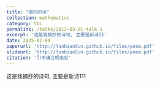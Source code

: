 ```yaml
---
title: "摘抄的诗"
collection: mathematics
category: tbc
permalink: /talks/2012-03-01-talk-1
excerpt: '这是我摘抄的诗句, 主要是新诗11'
date: 2025-01-04
paperurl: 'http://YunbiaoSun.github.io/files/poem.pdf'
slideurl: 'http://YunbiaoSun.github.io/files/poem.pdf'
citation: '引用请注明出处'
---
```


这是我摘抄的诗句, 主要是新诗111
